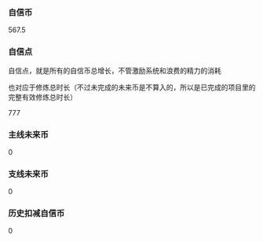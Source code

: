 ### 自信币
567.5

### 自信点
自信点，就是所有的自信币总增长，不管激励系统和浪费的精力的消耗

也对应于修炼总时长（不过未完成的未来币是不算入的，所以是已完成的项目里的完整有效修炼总时长）

777

### 主线未来币
0

### 支线未来币
0

### 历史扣减自信币
0
